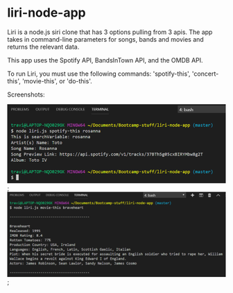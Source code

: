 # liri-node-app
Liri is a node.js siri clone that has 3 options pulling from 3 apis.
The app takes in command-line parameters for songs, bands and movies and returns the relevant data.

This app uses the Spotify API, BandsInTown API, and the OMDB API.

To run Liri, you must use the following commands: 'spotify-this', 'concert-this', 'movie-this', or 'do-this'.

Screenshots:

![spotify](spotify.png);
![spotify](movie-this.png);



